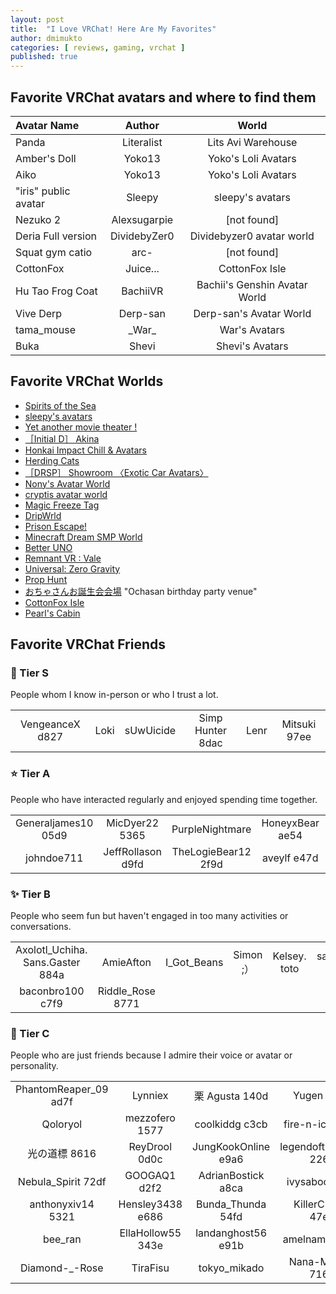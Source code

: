 ```yaml
---
layout: post
title:  "I Love VRChat! Here Are My Favorites"
author: dmimukto
categories: [ reviews, gaming, vrchat ]
published: true
---
```


## Favorite VRChat avatars and where to find them

|Avatar Name|Author|World|
|:---|:---:|:---:|
|Panda|Literalist|Lits Avi Warehouse|
|Amber's Doll|Yoko13|Yoko's Loli Avatars|
|Aiko|Yoko13|Yoko's Loli Avatars|
|"iris" public avatar|Sleepy|sleepy's avatars|
|Nezuko 2|Alexsugarpie|[not found]|
|Deria Full version|DividebyZer0|Dividebyzer0 avatar world|
|Squat gym catio|arc-|[not found]|
|CottonFox|Juice...|CottonFox Isle|
|Hu Tao Frog Coat|BachiiVR|Bachii's Genshin Avatar World|
|Vive Derp|Derp-san|Derp-san's Avatar World|
|tama_mouse|\_War\_|War's Avatars|
|Buka|Shevi|Shevi's Avatars|

## Favorite VRChat Worlds

-   [Spirits of the Sea](https://vrchat.com/home/world/wrld_9da1349e-470b-47fd-a9b5-bd57d49255e2)
-   [sleepy's avatars](https://vrchat.com/home/world/wrld_e45d605a-0e75-4892-898b-8fd74eda8e44)
-   [Yet another movie theater !](https://vrchat.com/home/world/wrld_15ba8ede-374c-47dd-9906-2aaf4f50527f)
-   [［Initial D］ Akina](https://vrchat.com/home/world/wrld_9425872f-03fe-4941-9c69-db6765b0d0a6)
-   [Honkai Impact Chill & Avatars](https://vrchat.com/home/world/wrld_b63c553c-9de2-4f7b-bdc5-454a83b65d79)
-   [Herding Cats](https://vrchat.com/home/world/wrld_3c463658-e8da-4d10-8324-0f8414b8877a)
-   [［DRSP］ Showroom 〈Exotic Car Avatars〉](https://vrchat.com/home/world/wrld_da668c08-f2f1-4d94-b13e-30817e4563b6)
-   [Nony's Avatar World](https://vrchat.com/home/world/wrld_0ecc4280-ae0d-4d0b-88ec-242b5f5690d2)
-   [cryptis avatar world](https://vrchat.com/home/world/wrld_27ab0af1-9d90-4d39-b756-1f50878ca16f)
-   [Magic Freeze Tag](https://vrchat.com/home/world/wrld_b2c574c6-9a6e-4bcc-b74e-1284070c324f)
-   [DripWrld](https://vrchat.com/home/world/wrld_4d27fecd-161f-4bc2-bf46-c17c86eb011d)
-   [Prison Escape!](https://vrchat.com/home/world/wrld_14750dd6-26a1-4edb-ae67-cac5bcd9ed6a)
-   [Minecraft Dream SMP World](https://vrchat.com/home/world/wrld_eb79b326-2cec-494b-915b-573a55f45b31)
-   [Better UNO](https://vrchat.com/home/world/wrld_097ec90d-f04c-46f3-81f2-fc4bf68bc2bb)
-   [Remnant VR : Vale](https://vrchat.com/home/world/wrld_435c3698-da11-41d5-888e-1ce8e214e4ed)
-   [Universal: Zero Gravity](https://vrchat.com/home/world/wrld_26db925e-4305-4045-8fa7-c99bb553d34b)
-   [Prop Hunt](https://vrchat.com/home/world/wrld_107869ee-ee7e-4332-aed2-9d0fd5bc5f31)
-   [おちゃさんお誕生会会場](https://vrchat.com/home/world/wrld_f31b847e-55ca-4a2e-a2fc-3f23d6978be6) "Ochasan birthday party venue"
-   [CottonFox Isle](https://vrchat.com/home/world/wrld_26c6bbfd-2cca-41f8-be8e-878b749e3b76)
-   [Pearl's Cabin](https://vrchat.com/home/world/wrld_2a1d857f-3bbb-4642-b8cb-fd13d696cc18)

## Favorite VRChat Friends

### 🌟 Tier S
People whom I know in-person or who I trust a lot.

|||||||
|:---:|:---:|:---:|:---:|:---:|:---:|
|VengeanceX d827|Lοki|sUwUicide|Simp Hunter 8dac|Lenr|Mitsuki 97ee|

### ⭐ Tier A
People who have interacted regularly and enjoyed spending time together.

|||||||
|:---:|:---:|:---:|:---:|:---:|:---:|
|Generaljames10 05d9|MicDyer22 5365|PurpleNightmare|HoneyxBear ae54|Melissa․Marie․Brase 9a7c|AkwardFox|
|johndoe711|JeffRollason d9fd|TheLogieBear12 2f9d|aveylf e47d|ClintEastwood34 1993|nuriko 2d99|

### ✨ Tier B
People who seem fun but haven't engaged in too many activities or conversations.

|||||||
|:---:|:---:|:---:|:---:|:---:|:---:|
|Axolotl_Uchiha․Sans․Gaster 884a|AmieAfton|I_Got_Beans|Simon ;）|Kelsey․toto|sammiepineapple b389|
|baconbro100 c7f9|Riddle_Rose 8771|||||

### 💫 Tier C
People who are just friends because I admire their voice or avatar or personality.

|||||||
|:---:|:---:|:---:|:---:|:---:|:---:|
|PhantomReaper_09 ad7f|Lynniex|栗 Agusta 140d|Yugen 3d77|xBelmug 9c1a|DemonSpawn1444|
|Qoloryol|mezzofero 1577|coolkiddg c3cb|fire-n-ice 1886|Kuma_Toasty|ElMano3211|
|光の道標 8616|ReyDrool 0d0c|JungKookOnline e9a6|legendofthesnacs 226e|Damianstone14 4bcc|ChickyNugGod 1ec4|
|Nebula_Spirit 72df|GOOGAQ1 d2f2|AdrianBostick a8ca|ivysaboop 6dff|shilynn101 1f56|cory_legobendy 50be|
|anthonyxiv14 5321|Hensley3438 e686|Bunda_Thunda 54fd|KillerCutigni 47e8|mike1104200 02f7|BlueWolf90 5016|
|bee_ran|EllaHollow55 343e|landanghost56 e91b|amelnamik 5e19|bengalvr d963|DauphDaddy e6b0|
|Diamond-_-Rose|TiraFisu|tokyo_mikado|Nana-Melody 7164|Paige32 7a72||

